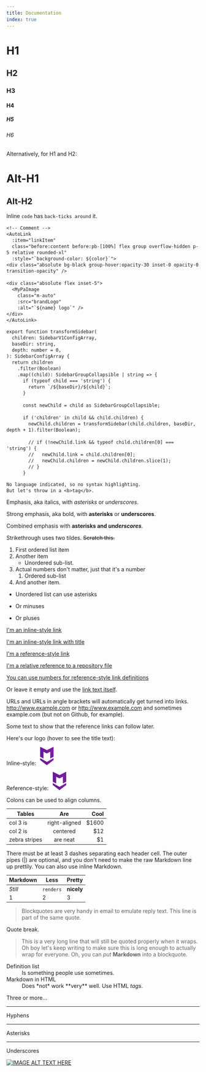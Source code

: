 ```yaml
---
title: Documentation
index: true
---
```


# H1

## H2

### H3

#### H4

##### H5

###### H6

Alternatively, for H1 and H2:

Alt-H1
======

Alt-H2
------


Inline `code` has `back-ticks around` it.

```vue
<!-- Comment -->
<AutoLink
  :item="linkItem"
  class="before:content before:pb-[100%] flex group overflow-hidden p-5 relative rounded-xl"
  :style="`background-color: ${color}`">
<div class="absolute bg-black group-hover:opacity-30 inset-0 opacity-0 transition-opacity" />

<div class="absolute flex inset-5">
  <MyPaImage
    class="m-auto"
    :src="brandLogo"
    :alt="`${name} logo`" />
</div>
</AutoLink>
```

```typescript{1,6-8}
export function transformSidebar(
  children: SidebarV1ConfigArray,
  baseDir: string,
  depth: number = 0,
): SidebarConfigArray {
  return children
    .filter(Boolean)
    .map((child): SidebarGroupCollapsible | string => {
      if (typeof child === 'string') {
        return `/${baseDir}/${child}`;
      }

      const newChild = child as SidebarGroupCollapsible;

      if ('children' in child && child.children) {
        newChild.children = transformSidebar(child.children, baseDir, depth + 1).filter(Boolean);

        // if (!newChild.link && typeof child.children[0] === 'string') {
        //   newChild.link = child.children[0];
        //   newChild.children = newChild.children.slice(1);
        // }
      }
```

```
No language indicated, so no syntax highlighting. 
But let's throw in a <b>tag</b>.
```



Emphasis, aka italics, with *asterisks* or _underscores_.

Strong emphasis, aka bold, with **asterisks** or __underscores__.

Combined emphasis with **asterisks and _underscores_**.

Strikethrough uses two tildes. ~~Scratch this.~~

1. First ordered list item
2. Another item
    * Unordered sub-list.
3. Actual numbers don't matter, just that it's a number
    1. Ordered sub-list
4. And another item.


* Unordered list can use asterisks
- Or minuses
+ Or pluses

[I'm an inline-style link](https://www.google.com)

[I'm an inline-style link with title](https://www.google.com "Google's Homepage")

[I'm a reference-style link][Arbitrary case-insensitive reference text]

[I'm a relative reference to a repository file](../blob/master/LICENSE)

[You can use numbers for reference-style link definitions][1]

Or leave it empty and use the [link text itself].

URLs and URLs in angle brackets will automatically get turned into links.
http://www.example.com or <http://www.example.com> and sometimes
example.com (but not on Github, for example).

Some text to show that the reference links can follow later.

[arbitrary case-insensitive reference text]: https://www.mozilla.org

[1]: http://slashdot.org

[link text itself]: http://www.reddit.com

Here's our logo (hover to see the title text):

Inline-style:
![alt text](https://github.com/adam-p/markdown-here/raw/master/src/common/images/icon48.png "Logo Title Text 1")

Reference-style:
![alt text][logo]

[logo]: https://github.com/adam-p/markdown-here/raw/master/src/common/images/icon48.png "Logo Title Text 2"

Colons can be used to align columns.

| Tables        |      Are      |  Cool |
|---------------|:-------------:|------:|
| col 3 is      | right-aligned | $1600 |
| col 2 is      |   centered    |   $12 |
| zebra stripes |   are neat    |    $1 |

There must be at least 3 dashes separating each header cell.
The outer pipes (|) are optional, and you don't need to make the
raw Markdown line up prettily. You can also use inline Markdown.

| Markdown | Less      | Pretty     |
|----------|-----------|------------|
| *Still*  | `renders` | **nicely** |
| 1        | 2         | 3          |

> Blockquotes are very handy in email to emulate reply text.
> This line is part of the same quote.

Quote break.

> This is a very long line that will still be quoted properly when it wraps. Oh
> boy let's keep writing to make sure this is long enough to actually wrap for
> everyone. Oh, you can *put* **Markdown** into a blockquote.

<dl>
  <dt>Definition list</dt>
  <dd>Is something people use sometimes.</dd>

  <dt>Markdown in HTML</dt>
  <dd>Does *not* work **very** well. Use HTML <em>tags</em>.</dd>
</dl>

Three or more...

---

Hyphens

***

Asterisks

___

Underscores

[![IMAGE ALT TEXT HERE](http://img.youtube.com/vi/YOUTUBE_VIDEO_ID_HERE/0.jpg)](http://www.youtube.com/watch?v=YOUTUBE_VIDEO_ID_HERE)
